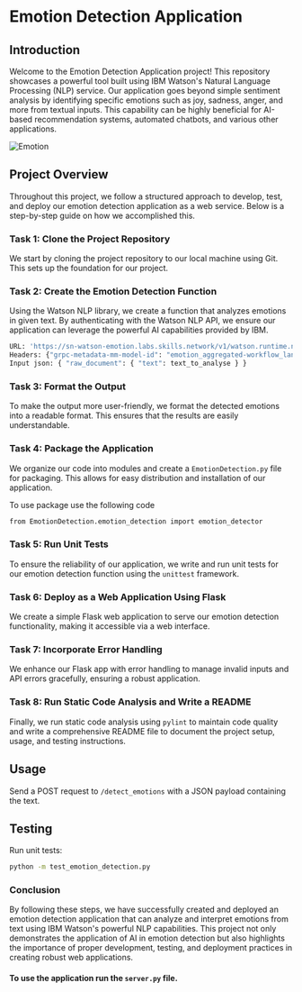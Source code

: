 # Emotion Detection Application

## Introduction
Welcome to the Emotion Detection Application project! This repository showcases a powerful tool built using IBM Watson's Natural Language Processing (NLP) service. Our application goes beyond simple sentiment analysis by identifying specific emotions such as joy, sadness, anger, and more from textual inputs. This capability can be highly beneficial for AI-based recommendation systems, automated chatbots, and various other applications.

![Emotion](https://github.com/anandgunti/Emotion-Detector/assets/25959661/63f0e362-a83f-4dff-bcf3-40d73243e43e)


## Project Overview
Throughout this project, we follow a structured approach to develop, test, and deploy our emotion detection application as a web service. Below is a step-by-step guide on how we accomplished this.

### Task 1: Clone the Project Repository
We start by cloning the project repository to our local machine using Git. This sets up the foundation for our project.

### Task 2: Create the Emotion Detection Function
Using the Watson NLP library, we create a function that analyzes emotions in given text. By authenticating with the Watson NLP API, we ensure our application can leverage the powerful AI capabilities provided by IBM.
```bash
URL: 'https://sn-watson-emotion.labs.skills.network/v1/watson.runtime.nlp.v1/NlpService/EmotionPredict'
Headers: {"grpc-metadata-mm-model-id": "emotion_aggregated-workflow_lang_en_stock"}
Input json: { "raw_document": { "text": text_to_analyse } }
```
### Task 3: Format the Output
To make the output more user-friendly, we format the detected emotions into a readable format. This ensures that the results are easily understandable.


### Task 4: Package the Application
We organize our code into modules and create a `EmotionDetection.py` file for packaging. This allows for easy distribution and installation of our application.

To use package use the following code
```bash
from EmotionDetection.emotion_detection import emotion_detector
```


### Task 5: Run Unit Tests
To ensure the reliability of our application, we write and run unit tests for our emotion detection function using the `unittest` framework.

### Task 6: Deploy as a Web Application Using Flask
We create a simple Flask web application to serve our emotion detection functionality, making it accessible via a web interface.


### Task 7: Incorporate Error Handling
We enhance our Flask app with error handling to manage invalid inputs and API errors gracefully, ensuring a robust application.


### Task 8: Run Static Code Analysis and Write a README
Finally, we run static code analysis using `pylint` to maintain code quality and write a comprehensive README file to document the project setup, usage, and testing instructions.


## Usage
Send a POST request to `/detect_emotions` with a JSON payload containing the text.

## Testing
Run unit tests:
```bash
python -m test_emotion_detection.py
```

### Conclusion
By following these steps, we have successfully created and deployed an emotion detection application that can analyze and interpret emotions from text using IBM Watson's powerful NLP capabilities. This project not only demonstrates the application of AI in emotion detection but also highlights the importance of proper development, testing, and deployment practices in creating robust web applications.

#### To use the application run the `server.py`  file. 
